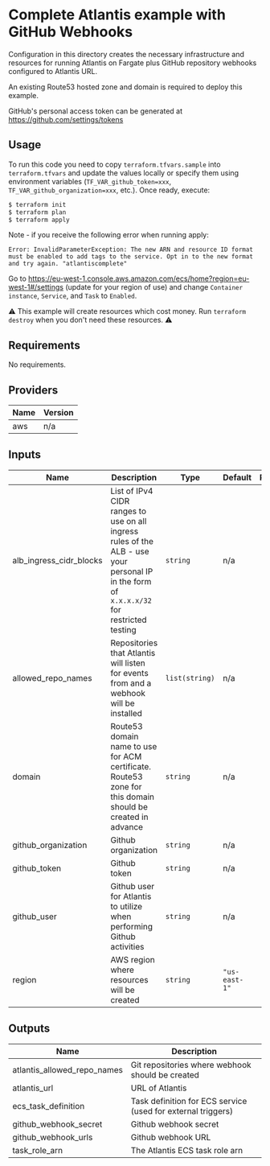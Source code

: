 # Complete Atlantis example with GitHub Webhooks

Configuration in this directory creates the necessary infrastructure and resources for running Atlantis on Fargate plus GitHub repository webhooks configured to Atlantis URL.

An existing Route53 hosted zone and domain is required to deploy this example.

GitHub's personal access token can be generated at https://github.com/settings/tokens

## Usage

To run this code you need to copy `terraform.tfvars.sample` into `terraform.tfvars` and update the values locally or specify them using environment variables (`TF_VAR_github_token=xxx`, `TF_VAR_github_organization=xxx`, etc.). Once ready, execute:

```bash
$ terraform init
$ terraform plan
$ terraform apply
```

Note - if you receive the following error when running apply:

`Error: InvalidParameterException: The new ARN and resource ID format must be enabled to add tags to the service. Opt in to the new format and try again. "atlantiscomplete"`

Go to https://eu-west-1.console.aws.amazon.com/ecs/home?region=eu-west-1#/settings (update for your region of use) and change `Container instance`, `Service`, and `Task` to `Enabled`.

⚠️ This example will create resources which cost money. Run `terraform destroy` when you don't need these resources. ⚠️

<!-- BEGINNING OF PRE-COMMIT-TERRAFORM DOCS HOOK -->
## Requirements

No requirements.

## Providers

| Name | Version |
|------|---------|
| aws | n/a |

## Inputs

| Name | Description | Type | Default | Required |
|------|-------------|------|---------|:--------:|
| alb\_ingress\_cidr\_blocks | List of IPv4 CIDR ranges to use on all ingress rules of the ALB - use your personal IP in the form of `x.x.x.x/32` for restricted testing | `string` | n/a | yes |
| allowed\_repo\_names | Repositories that Atlantis will listen for events from and a webhook will be installed | `list(string)` | n/a | yes |
| domain | Route53 domain name to use for ACM certificate. Route53 zone for this domain should be created in advance | `string` | n/a | yes |
| github\_organization | Github organization | `string` | n/a | yes |
| github\_token | Github token | `string` | n/a | yes |
| github\_user | Github user for Atlantis to utilize when performing Github activities | `string` | n/a | yes |
| region | AWS region where resources will be created | `string` | `"us-east-1"` | no |

## Outputs

| Name | Description |
|------|-------------|
| atlantis\_allowed\_repo\_names | Git repositories where webhook should be created |
| atlantis\_url | URL of Atlantis |
| ecs\_task\_definition | Task definition for ECS service (used for external triggers) |
| github\_webhook\_secret | Github webhook secret |
| github\_webhook\_urls | Github webhook URL |
| task\_role\_arn | The Atlantis ECS task role arn |

<!-- END OF PRE-COMMIT-TERRAFORM DOCS HOOK -->

